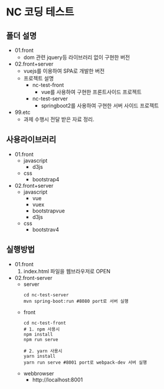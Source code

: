 # NC 코딩 테스트

## 폴더 설명
- 01.front
  - dom 관련 jquery등 라이브러리 없이 구현한 버전
- 02.front+server
  - vuejs를 이용하여 SPA로 개발한 버전
  - 프로젝트 설명
    - nc-test-front
      - vue를 사용하여 구현한 프론트사이드 프로젝트
    - nc-test-server
      - springboot2를 사용하여 구현한 서버 사이드 프로젝트
- 99.etc
  - 과제 수행시 전달 받은 자료 정리.      

## 사용라이브러리
- 01.front
  - javascript
    - d3js
  - css
    - bootstrap4
- 02.front+server
  - javascript
    - vue
    - vuex
    - bootstrapvue
    - d3js
  - css
    - bootstrav4

## 실행방법
- 01.front
  1. index.html 파일을 웹브라우저로 OPEN   
- 02.front-server
  - server
    ```shell
    cd nc-test-server
    mvn spring-boot:run #8080 port로 서버 실행
    ```
  - front
    ```shell
    cd nc-test-front
    # 1. npm 사용시
    npm install
    npm run serve

    # 2. yarn 사용시
    yarn install
    yarn run serve #8001 port로 webpack-dev 서버 실행
    ```
  - webbrowser
    - http://localhost:8001   
